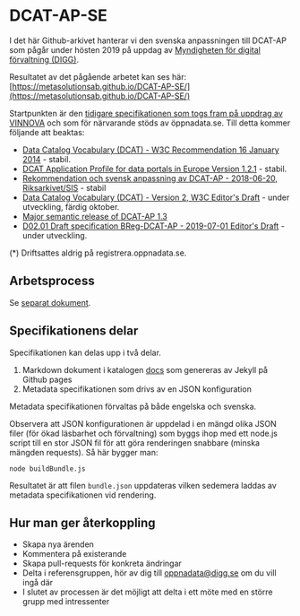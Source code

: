 # DCAT-AP-SE

I det här Github-arkivet hanterar vi den svenska anpassningen till DCAT-AP som pågår under hösten 2019 på uppdag av [Myndigheten för digital förvaltning (DIGG)](https://www.digg.se).

Resultatet av det pågående arbetet kan ses här: [https://metasolutionsab.github.io/DCAT-AP-SE/](https://metasolutionsab.github.io/DCAT-AP-SE/)

Startpunkten är den [tidigare specifikationen som togs fram på uppdrag av VINNOVA](https://lankadedata.se/spec/DCAT-AP-SE/)
och som för närvarande stöds av öppnadata.se. Till detta kommer följande att beaktas:

- [Data Catalog Vocabulary (DCAT) - W3C Recommendation 16 January 2014](https://www.w3.org/TR/vocab-dcat/) - stabil.
- [DCAT Application Profile for data portals in Europe Version 1.2.1](https://joinup.ec.europa.eu/release/dcat-ap/121) - stabil.
- [Rekommendation och svensk anpassning av DCAT-AP - 2018-06-20, Riksarkivet/SIS](https://oppnadata.se/wp-content/uploads/2018/06/Bilaga_8_DCAT-AP1.1-Svensk-rekommendation.pdf) - stabil
- [Data Catalog Vocabulary (DCAT) - Version 2, W3C Editor's Draft](https://w3c.github.io/dxwg/dcat/) - under utveckling, färdig oktober.
- [Major semantic release of DCAT-AP 1.3](https://joinup.ec.europa.eu/solution/dcat-application-profile-data-portals-europe/news/dcat-ap-releases-2019)
- [D02.01 Draft specification BReg-DCAT-AP - 2019-07-01 Editor's Draft](https://joinup.ec.europa.eu/solution/abr-specification-registry-registries) - under utveckling.

(*) Driftsattes aldrig på registrera.oppnadata.se.

## Arbetsprocess
Se [separat dokument](process/index.md).

## Specifikationens delar

Specifikationen kan delas upp i två delar.

1. Markdown dokument i katalogen [docs](docs) som genereras av Jekyll på Github pages
2. Metadata specifikationen som drivs av en JSON konfiguration

Metadata specifikationen förvaltas på både engelska och svenska.

Observera att JSON konfigurationen är uppdelad i en mängd olika JSON filer (för ökad läsbarhet och förvaltning)
som byggs ihop med ett node.js script till en stor JSON fil för att göra renderingen snabbare (minska mängden requests).
Så här bygger man:

    node buildBundle.js
    
Resultatet är att filen `bundle.json` uppdateras vilken sedemera laddas av metadata specifikationen vid rendering.

## Hur man ger återkoppling

- Skapa nya ärenden
- Kommentera på existerande
- Skapa pull-requests för konkreta ändringar
- Delta i referensgruppen, hör av dig till [oppnadata@digg.se](mailto:oppnadata@digg.se) om du vill ingå där
- I slutet av processen är det möjligt att delta i ett möte med en större grupp med intressenter